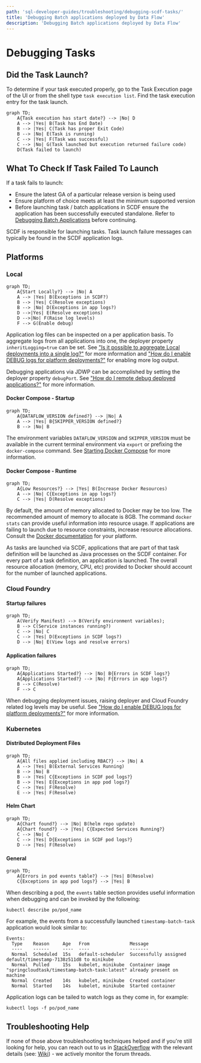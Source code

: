 ```yaml
---
path: 'sql-developer-guides/troubleshooting/debugging-scdf-tasks/'
title: 'Debugging Batch applications deployed by Data Flow'
description: 'Debugging Batch applications deployed by Data Flow'
---
```


# Debugging Tasks

## Did the Task Launch?

To determine if your task executed properly, go to the Task Execution page of the UI or from the shell type `task execution list`.
Find the task execution entry for the task launch.

```mermaid
graph TD;
    A{Task execution has start date?} --> |No| D
    A --> |Yes| B(Task has End Date)
	B --> |Yes| C(Task has proper Exit Code)
	B --> |No| E(Task is running)
	C --> |Yes| F(Task was successful)
	C --> |No| G(Task launched but execution returned failure code)
	D(Task failed to launch)

```

## What To Check If Task Failed To Launch

If a task fails to launch:

- Ensure the latest GA of a particular release version is being used
- Ensure platform of choice meets at least the minimum supported version
- Before launching task / batch applications in SCDF ensure the application has been successfully executed standalone. Refer to [Debugging Batch Applications](%currentPath%/batch-developer-guides/troubleshooting/debugging-task-apps/) before continuing.

SCDF is responsible for launching tasks.
Task launch failure messages can typically be found in the SCDF application logs.

## Platforms

### Local

```mermaid
graph TD;
    A{Start Locally?} --> |No| A
    A --> |Yes| B(Exceptions in SCDF?)
	B --> |Yes| C(Resolve exceptions)
	B --> |No| D(Exceptions in app logs?)
	D -->|Yes| E(Resolve exceptions)
	D -->|No| F(Raise log levels)
    F --> G(Enable debug)
```

Application log files can be inspected on a per application basis.
To aggregate logs from all applications into one, the deployer property `inheritLogging=true` can be set.
See
["Is it possible to aggregate Local deployments into a single log?"](%currentPath%/resources/faq/#aggregatelogs)
for more information and ["How do I enable DEBUG logs for platform deployments?"](%currentPath%/resources/faq/#debuglogs) for enabling more log output.

Debugging applications via JDWP can be accomplished by setting the deployer property `debugPort`.
See ["How do I remote debug deployed applications?"](%currentPath%/resources/faq/#remotedebug) for more information.

#### Docker Compose - Startup

```mermaid
graph TD;
    A{DATAFLOW_VERSION defined?} --> |No| A
    A --> |Yes| B{SKIPPER_VERSION defined?}
	B --> |No| B
```

The environment variables `DATAFLOW_VERSION` and `SKIPPER_VERSION` must be available in the current terminal environment via `export` or prefixing the `docker-compose` command.
See [Starting Docker Compose](%currentPath%/installation/local/docker/) for more information.

#### Docker Compose - Runtime

```mermaid
graph TD;
    A{Low Resources?} --> |Yes| B(Increase Docker Resources)
    A --> |No| C{Exceptions in app logs?}
	C --> |Yes| D(Resolve exceptions)
```

By default, the amount of memory allocated to Docker may be too low.
The recommended amount of memory to allocate is 8GB.
The command `docker stats` can provide useful information into resource usage.
If applications are failing to launch due to resource constraints, increase resource allocations.
Consult the [Docker documentation](https://docs.docker.com/) for your platform.

As tasks are launched via SCDF, applications that are part of that task definition will be launched as Java processes on the SCDF container.
For every part of a task definition, an application is launched.
The overall resource allocation (memory, CPU, etc) provided to Docker should account for the number of launched applications.

### Cloud Foundry

#### Startup failures

```mermaid
graph TD;
    A(Verify Manifest) --> B(Verify environment variables);
    B --> C(Service instances running?)
    C --> |No| C
    C --> |Yes| D(Exceptions in SCDF logs?)
    D --> |No| E(View logs and resolve errors)
```

#### Application failures

```mermaid
graph TD;
    A{Applications Started?} --> |No| B{Errors in SCDF logs?}
    A{Applications Started?} --> |No| F{Errors in app logs?}
    B --> C(Resolve)
	F --> C
```

When debugging deployment issues, raising deployer and Cloud Foundry related log levels may be useful.
See ["How do I enable DEBUG logs for platform deployments?"](%currentPath%/resources/faq/#debuglogs) for more information.

### Kubernetes

#### Distributed Deployment Files

```mermaid
graph TD;
    A{All files applied including RBAC?} --> |No| A
    A --> |Yes| B(External Services Running)
	B --> |No| B
	B --> |Yes| C{Exceptions in SCDF pod logs?}
	B --> |Yes| E{Exceptions in app pod logs?}
	C --> |Yes| F(Resolve)
	E --> |Yes| F(Resolve)
```

#### Helm Chart

```mermaid
graph TD;
    A{Chart found?} --> |No| B(helm repo update)
    A{Chart found?} --> |Yes| C{Expected Services Running?}
	C --> |No| C
	C --> |Yes| D{Exceptions in SCDF pod logs?}
	D --> |Yes| F(Resolve)
```

#### General

```mermaid
graph TD;
    A{Errors in pod events table?} --> |Yes| B(Resolve)
    C{Exceptions in app pod logs?} --> |Yes| B
```

When describing a pod, the `events` table section provides useful information when debugging and can be invoked by the following:

`kubectl describe po/pod_name`

For example, the events from a successfully launched `timestamp-batch-task` application would look similar to:

```
Events:
  Type    Reason     Age   From               Message
  ----    ------     ----  ----               -------
  Normal  Scheduled  15s   default-scheduler  Successfully assigned default/timestamp-7138z511d8 to minikube
  Normal  Pulled     15s   kubelet, minikube  Container image "springcloudtask/timestamp-batch-task:latest" already present on machine
  Normal  Created    14s   kubelet, minikube  Created container
  Normal  Started    14s   kubelet, minikube  Started container
```

Application logs can be tailed to watch logs as they come in, for example:

`kubectl logs -f po/pod_name`

## Troubleshooting Help

If none of those above troubleshooting techniques helped and if you're still looking for help, you can reach out to us in [StackOverflow](https://stackoverflow.com/tags/spring-cloud-dataflow/) with the relevant details (see: [Wiki](https://github.com/spring-cloud/spring-cloud-dataflow/wiki/Reporting-Issues)) - we actively monitor the forum threads.
